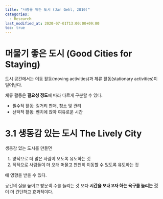 ```yaml
---
title: "사람을 위한 도시 (Jan Gehl, 2010)"
categories: 
  - Research
last_modified_at: 2020-07-01T13:00:00+09:00
toc: true
---
```


# 머물기 좋은 도시 (Good Cities for Staying)
도시 공간에서는 이동 활동(moving activities)과 체류 활동(stationary activities)이 일어난다.

체류 활동은 **필요성 정도**에 따라 다르게 구분할 수 있다.
- 필수적 활동: 길거리 판매, 청소 및 관리
- 선택적 활동: 벤치에 앉아 여유로운 시간

# 3.1 생동감 있는 도시 The Lively City
생동감 있는 도시를 만들면
1) 양적으로 더 많은 사람이 오도록 유도하는 것
2) 직적으로 사람들이 더 오래 머물고 천천히 이동할 수 있도록 유도하는 것

에 영향을 받을 수 있다. 

공간의 질을 높이고 방문객 수를 늘리는 것 보다 **시간을 보내고자 하는 욕구를 늘리는 것**이 더 간단하고 효과적이다.